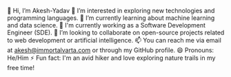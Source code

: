 👋 Hi, I’m Akesh-Yadav
👀 I’m interested in exploring new technologies and programming languages.
🌱 I’m currently learning about machine learning and data science.
💼 I'm currently working as a Software Development Engineer (SDE).
💞️ I’m looking to collaborate on open-source projects related to web development or artificial intelligence.
📫 You can reach me via email at akesh@immortalvarta.com or through my GitHub profile.
😄 Pronouns: He/Him
⚡ Fun fact: I'm an avid hiker and love exploring nature trails in my free time!

<!---
akesh-imv/akesh-imv is a ✨ special ✨ repository because its `README.md` (this file) appears on your GitHub profile.
You can click the Preview link to take a look at your changes.
--->
